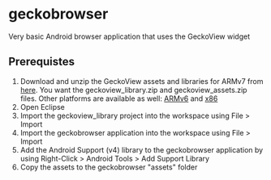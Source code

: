 geckobrowser
============

Very basic Android browser application that uses the GeckoView widget

Prerequistes
------------

1. Download and unzip the GeckoView assets and libraries for ARMv7 from [here](http://ftp.mozilla.org/pub/mozilla.org/mobile/nightly/latest-mozilla-central-android-api-11//). You want the geckoview_library.zip and geckoview_assets.zip files. Other platforms are available as well: [ARMv6](http://ftp.mozilla.org/pub/mozilla.org/mobile/nightly/latest-mozilla-central-android-armv6/) and [x86](http://ftp.mozilla.org/pub/mozilla.org/mobile/nightly/latest-mozilla-central-android-x86/)
2. Open Eclipse
3. Import the geckoview_library project into the workspace using File > Import
4. Import the geckobrowser application into the workspace using File > Import
5. Add the Android Support (v4) library to the geckobrowser application by using Right-Click > Android Tools > Add Support Library
6. Copy the assets to the geckobrowser "assets" folder
